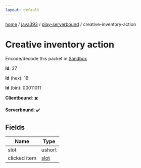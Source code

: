 ```yaml
---
layout: default
---
```


[home](/)  /  [java393](/protocol/java393)  /  [play-serverbound](/protocol/java393/play-serverbound)  /  creative-inventory-action

# Creative inventory action

Encode/decode this packet in [Sandbox](../../../sandbox/java393#PlayServerbound.CreativeInventoryAction)

**Id**: 27

**Id** (hex): 1B

**Id** (bin): 00011011

**Clientbound**: ✖️

**Serverbound**: ✔️

## Fields

Name | Type
---|---
slot | ushort
clicked item | [slot](/protocol/java393/types/slot)
